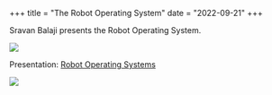 +++
title = "The Robot Operating System"
date = "2022-09-21"
+++

Sravan Balaji presents the Robot Operating System.

![](/pics/ros_computer_vision.png)

<!-- more -->

Presentation: [Robot Operating Systems](/presentations/21-september-2024-linux-and-robotics)

![](/pics/ros_drones.png)


